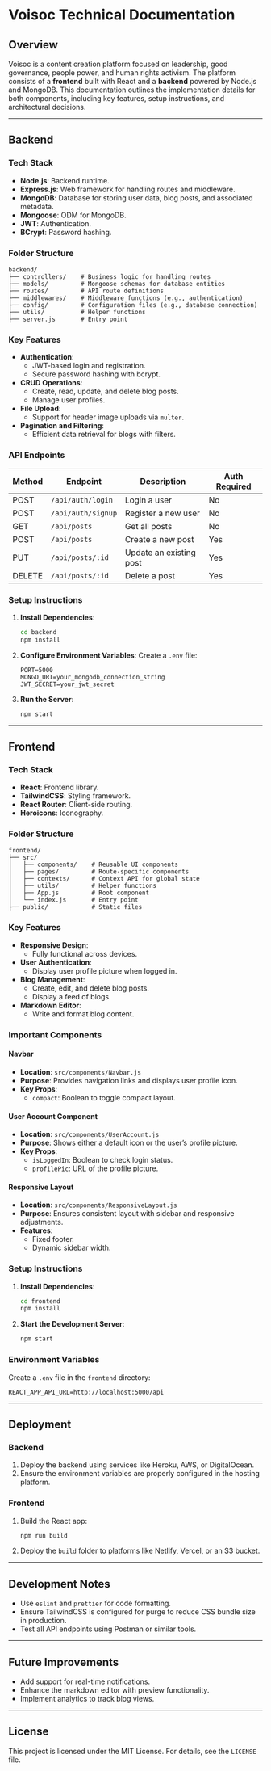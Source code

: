 # Voisoc Technical Documentation

## Overview
Voisoc is a content creation platform focused on leadership, good governance, people power, and human rights activism. The platform consists of a **frontend** built with React and a **backend** powered by Node.js and MongoDB. This documentation outlines the implementation details for both components, including key features, setup instructions, and architectural decisions.

---

## Backend

### Tech Stack
- **Node.js**: Backend runtime.
- **Express.js**: Web framework for handling routes and middleware.
- **MongoDB**: Database for storing user data, blog posts, and associated metadata.
- **Mongoose**: ODM for MongoDB.
- **JWT**: Authentication.
- **BCrypt**: Password hashing.

### Folder Structure
```plaintext
backend/
├── controllers/    # Business logic for handling routes
├── models/         # Mongoose schemas for database entities
├── routes/         # API route definitions
├── middlewares/    # Middleware functions (e.g., authentication)
├── config/         # Configuration files (e.g., database connection)
├── utils/          # Helper functions
├── server.js       # Entry point
```

### Key Features
- **Authentication**:
  - JWT-based login and registration.
  - Secure password hashing with bcrypt.
- **CRUD Operations**:
  - Create, read, update, and delete blog posts.
  - Manage user profiles.
- **File Upload**:
  - Support for header image uploads via `multer`.
- **Pagination and Filtering**:
  - Efficient data retrieval for blogs with filters.

### API Endpoints
| Method | Endpoint          | Description                   | Auth Required |
|--------|-------------------|-------------------------------|---------------|
| POST   | `/api/auth/login` | Login a user                 | No            |
| POST   | `/api/auth/signup`| Register a new user          | No            |
| GET    | `/api/posts`      | Get all posts           | No            |
| POST   | `/api/posts`      | Create a new  post       | Yes           |
| PUT    | `/api/posts/:id`  | Update an existing post | Yes           |
| DELETE | `/api/posts/:id`  | Delete a post           | Yes           |

### Setup Instructions
1. **Install Dependencies**:
   ```bash
   cd backend
   npm install
   ```
2. **Configure Environment Variables**:
   Create a `.env` file:
   ```env
   PORT=5000
   MONGO_URI=your_mongodb_connection_string
   JWT_SECRET=your_jwt_secret
   ```
3. **Run the Server**:
   ```bash
   npm start
   ```

---

## Frontend

### Tech Stack
- **React**: Frontend library.
- **TailwindCSS**: Styling framework.
- **React Router**: Client-side routing.
- **Heroicons**: Iconography.

### Folder Structure
```plaintext
frontend/
├── src/
│   ├── components/    # Reusable UI components
│   ├── pages/         # Route-specific components
│   ├── contexts/      # Context API for global state
│   ├── utils/         # Helper functions
│   ├── App.js         # Root component
│   └── index.js       # Entry point
├── public/            # Static files
```

### Key Features
- **Responsive Design**:
  - Fully functional across devices.
- **User Authentication**:
  - Display user profile picture when logged in.
- **Blog Management**:
  - Create, edit, and delete blog posts.
  - Display a feed of blogs.
- **Markdown Editor**:
  - Write and format blog content.

### Important Components
#### Navbar
- **Location**: `src/components/Navbar.js`
- **Purpose**: Provides navigation links and displays user profile icon.
- **Key Props**:
  - `compact`: Boolean to toggle compact layout.

#### User Account Component
- **Location**: `src/components/UserAccount.js`
- **Purpose**: Shows either a default icon or the user’s profile picture.
- **Key Props**:
  - `isLoggedIn`: Boolean to check login status.
  - `profilePic`: URL of the profile picture.

#### Responsive Layout
- **Location**: `src/components/ResponsiveLayout.js`
- **Purpose**: Ensures consistent layout with sidebar and responsive adjustments.
- **Features**:
  - Fixed footer.
  - Dynamic sidebar width.

### Setup Instructions
1. **Install Dependencies**:
   ```bash
   cd frontend
   npm install
   ```
2. **Start the Development Server**:
   ```bash
   npm start
   ```

### Environment Variables
Create a `.env` file in the `frontend` directory:
```env
REACT_APP_API_URL=http://localhost:5000/api
```

---

## Deployment
### Backend
1. Deploy the backend using services like Heroku, AWS, or DigitalOcean.
2. Ensure the environment variables are properly configured in the hosting platform.

### Frontend
1. Build the React app:
   ```bash
   npm run build
   ```
2. Deploy the `build` folder to platforms like Netlify, Vercel, or an S3 bucket.

---

## Development Notes
- Use `eslint` and `prettier` for code formatting.
- Ensure TailwindCSS is configured for purge to reduce CSS bundle size in production.
- Test all API endpoints using Postman or similar tools.

---

## Future Improvements
- Add support for real-time notifications.
- Enhance the markdown editor with preview functionality.
- Implement analytics to track blog views.

---

## License
This project is licensed under the MIT License. For details, see the `LICENSE` file.
